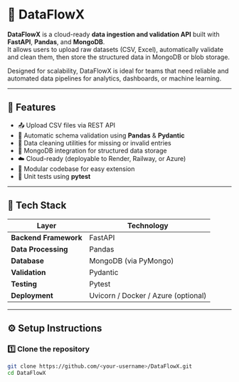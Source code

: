 # 🚀 DataFlowX

**DataFlowX** is a cloud-ready **data ingestion and validation API** built with **FastAPI**, **Pandas**, and **MongoDB**.  
It allows users to upload raw datasets (CSV, Excel), automatically validate and clean them, then store the structured data in MongoDB or blob storage.  

Designed for scalability, DataFlowX is ideal for teams that need reliable and automated data pipelines for analytics, dashboards, or machine learning.

---

## 🌟 Features

- 📤 Upload CSV files via REST API
- 🧠 Automatic schema validation using **Pandas** & **Pydantic**
- 🧹 Data cleaning utilities for missing or invalid entries
- 💾 MongoDB integration for structured data storage
- ☁️ Cloud-ready (deployable to Render, Railway, or Azure)
- 🧩 Modular codebase for easy extension
- 🧪 Unit tests using **pytest**

---

## 🧠 Tech Stack

| Layer | Technology |
|-------|-------------|
| **Backend Framework** | FastAPI |
| **Data Processing** | Pandas |
| **Database** | MongoDB (via PyMongo) |
| **Validation** | Pydantic |
| **Testing** | Pytest |
| **Deployment** | Uvicorn / Docker / Azure (optional) |

---

## ⚙️ Setup Instructions

### 1️⃣ Clone the repository
```bash
git clone https://github.com/<your-username>/DataFlowX.git
cd DataFlowX
